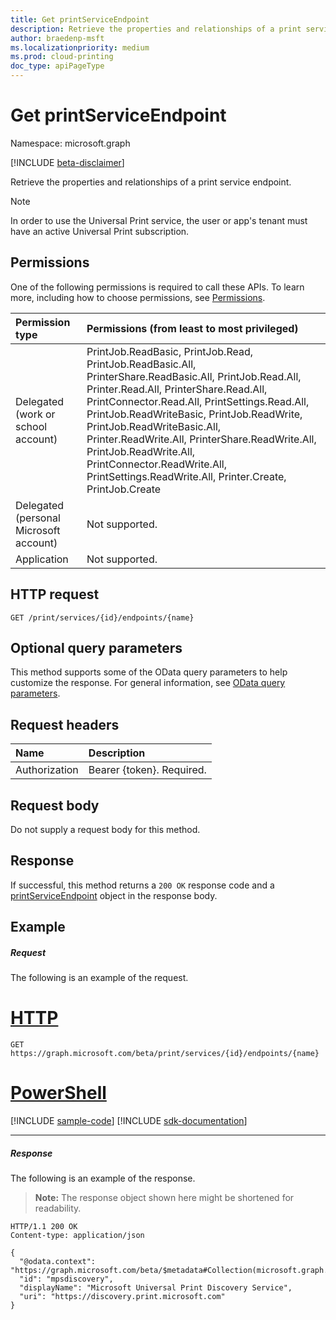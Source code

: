 ```yaml
---
title: Get printServiceEndpoint
description: Retrieve the properties and relationships of a print service endpoint.
author: braedenp-msft
ms.localizationpriority: medium
ms.prod: cloud-printing
doc_type: apiPageType
---
```


# Get printServiceEndpoint

Namespace: microsoft.graph

[!INCLUDE [beta-disclaimer](../../includes/beta-disclaimer.md)]

Retrieve the properties and relationships of a print service endpoint.

> [!NOTE]
> In order to use the Universal Print service, the user or app's tenant must have an active Universal Print subscription.

## Permissions

One of the following permissions is required to call these APIs. To learn more, including how to choose permissions, see [Permissions](/graph/permissions-reference).

| Permission type                        | Permissions (from least to most privileged) |
|:---------------------------------------|:------------------------------------|
| Delegated (work or school account)     | PrintJob.ReadBasic, PrintJob.Read, PrintJob.ReadBasic.All, PrinterShare.ReadBasic.All, PrintJob.Read.All, Printer.Read.All, PrinterShare.Read.All, PrintConnector.Read.All, PrintSettings.Read.All, PrintJob.ReadWriteBasic, PrintJob.ReadWrite, PrintJob.ReadWriteBasic.All, Printer.ReadWrite.All, PrinterShare.ReadWrite.All, PrintJob.ReadWrite.All, PrintConnector.ReadWrite.All, PrintSettings.ReadWrite.All, Printer.Create, PrintJob.Create |
| Delegated (personal Microsoft account) | Not supported.                      |
| Application                            | Not supported.                      |

## HTTP request
<!-- { "blockType": "ignored" } -->
```http
GET /print/services/{id}/endpoints/{name}
```

## Optional query parameters

This method supports some of the OData query parameters to help customize the response. For general information, see [OData query parameters](/graph/query-parameters).

## Request headers

| Name      |Description|
|:----------|:----------|
| Authorization | Bearer {token}. Required. |

## Request body

Do not supply a request body for this method.
## Response

If successful, this method returns a `200 OK` response code and a [printServiceEndpoint](../resources/printserviceendpoint.md) object in the response body.
## Example

##### Request

The following is an example of the request.

# [HTTP](#tab/http)
<!-- {
  "blockType": "request",
  "name": "get_printserviceendpoint"
}-->
```msgraph-interactive
GET https://graph.microsoft.com/beta/print/services/{id}/endpoints/{name}
```

# [PowerShell](#tab/powershell)
[!INCLUDE [sample-code](../includes/snippets/powershell/get-printserviceendpoint-powershell-snippets.md)]
[!INCLUDE [sdk-documentation](../includes/snippets/snippets-sdk-documentation-link.md)]

---

##### Response


The following is an example of the response.

>**Note:** The response object shown here might be shortened for readability.
<!-- {
  "blockType": "response",
  "truncated": true,
  "@odata.type": "microsoft.graph.printServiceEndpoint"
} -->

```http
HTTP/1.1 200 OK
Content-type: application/json

{
  "@odata.context": "https://graph.microsoft.com/beta/$metadata#Collection(microsoft.graph.printServiceEndpoint)",
  "id": "mpsdiscovery",
  "displayName": "Microsoft Universal Print Discovery Service",
  "uri": "https://discovery.print.microsoft.com"
}
```

<!-- uuid: 8fcb5dbc-d5aa-4681-8e31-b001d5168d79
2015-10-25 14:57:30 UTC -->
<!-- {
  "type": "#page.annotation",
  "description": "Get printServiceEndpoint",
  "keywords": "",
  "section": "documentation",
  "tocPath": ""
}-->
